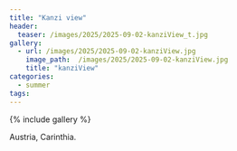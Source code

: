 ```yaml
---
title: "Kanzi view"
header:
  teaser: /images/2025/2025-09-02-kanziView_t.jpg
gallery:
  - url: /images/2025/2025-09-02-kanziView.jpg
    image_path:  /images/2025/2025-09-02-kanziView.jpg
    title: "kanziView"
categories:
  - summer
tags:
---
```


{% include gallery %}

Austria, Carinthia.
